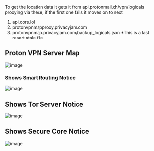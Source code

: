 To get the location data it gets it from api.protonmail.ch/vpn/logicals proxying via these, if the first one fails it moves on to next
1. api.cors.lol
2. protonvpnmapproxy.privacyjam.com
3. protonvpnmap.privacyjam.com/backup_logicals.json *This is a last resort stale file

## Proton VPN Server Map
![image](https://github.com/user-attachments/assets/6b0299c8-5a2f-4c70-85b2-bcd62735c07a)

### Shows Smart Routing Notice
![image](https://github.com/user-attachments/assets/2ece250e-a2b6-4318-8c68-5723a43d4c34)

## Shows Tor Server Notice
![image](https://github.com/user-attachments/assets/037c32d1-0e42-4f40-8b3d-fac440aad61e)

## Shows Secure Core Notice
![image](https://github.com/user-attachments/assets/3fb42692-d392-4eae-9112-7320f59614b0)
